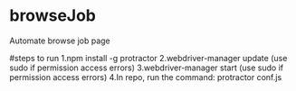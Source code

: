 # browseJob
Automate browse job page

#steps to run
1.npm install -g protractor
2.webdriver-manager update (use sudo if permission access errors)
3.webdriver-manager start (use sudo if permission access errors)
4.In repo, run the command:
protractor conf.js


